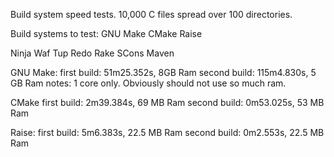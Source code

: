 Build system speed tests. 10,000 C files spread over 100 directories.

Build systems to test:
GNU Make
CMake
Raise

Ninja
Waf
Tup
Redo
Rake
SCons
Maven


GNU Make:
first build: 51m25.352s, 8GB Ram
second build: 115m4.830s, 5 GB Ram
notes: 1 core only. Obviously should not use so much ram.

CMake
first build: 2m39.384s, 69 MB Ram
second build: 0m53.025s, 53 MB Ram

Raise:
first build: 5m6.383s, 22.5 MB Ram
second build: 0m2.553s, 22.5 MB Ram




